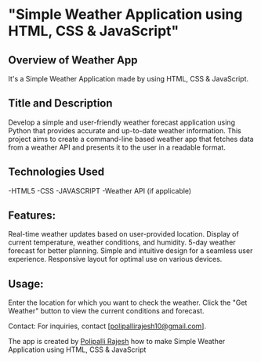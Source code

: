 # "Simple Weather Application using HTML, CSS &amp; JavaScript"

## Overview of Weather App

It's a  Simple Weather Application made by using HTML, CSS &amp; JavaScript.

## Title and Description
Develop a simple and user-friendly weather forecast application using Python that provides accurate and up-to-date weather information. This project aims to create a command-line based weather app that fetches data from a weather API and presents it to the user in a readable format.

## Technologies Used
-HTML5
-CSS
-JAVASCRIPT 
-Weather API (if applicable)


## Features:
Real-time weather updates based on user-provided location.
Display of current temperature, weather conditions, and humidity.
5-day weather forecast for better planning.
Simple and intuitive design for a seamless user experience.
Responsive layout for optimal use on various devices.

## Usage:
Enter the location for which you want to check the weather.
Click the "Get Weather" button to view the current conditions and forecast.


Contact:
For inquiries, contact [polipallirajesh10@gmail.com].



The app is created by [Polipalli Rajesh](linkedin.com/in/polipalli-rajesh-4b1862294)  how to make Simple Weather Application using HTML, CSS &amp; JavaScript




